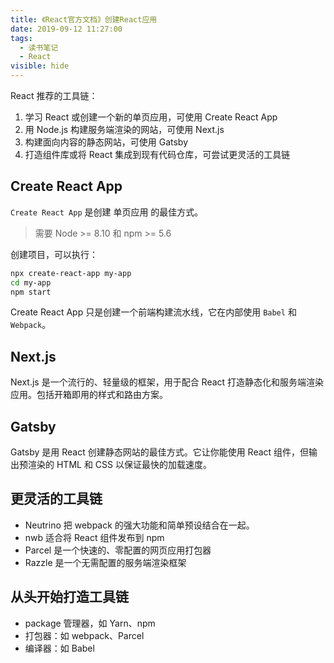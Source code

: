 ```yaml
---
title: 《React官方文档》创建React应用
date: 2019-09-12 11:27:00
tags: 
  - 读书笔记
  - React
visible: hide
---
```


React 推荐的工具链：

1. 学习 React 或创建一个新的单页应用，可使用 Create React App
2. 用 Node.js 构建服务端渲染的网站，可使用 Next.js
3. 构建面向内容的静态网站，可使用 Gatsby
4. 打造组件库或将 React 集成到现有代码仓库，可尝试更灵活的工具链

## Create React App

`Create React App` 是创建 单页应用 的最佳方式。

> 需要 Node >= 8.10 和 npm >= 5.6

创建项目，可以执行：

```sh
npx create-react-app my-app
cd my-app
npm start
```

Create React App 只是创建一个前端构建流水线，它在内部使用 `Babel` 和 `Webpack`。

## Next.js

Next.js 是一个流行的、轻量级的框架，用于配合 React 打造静态化和服务端渲染应用。包括开箱即用的样式和路由方案。

## Gatsby

Gatsby 是用 React 创建静态网站的最佳方式。它让你能使用 React 组件，但输出预渲染的 HTML 和 CSS 以保证最快的加载速度。

## 更灵活的工具链

- Neutrino 把 webpack 的强大功能和简单预设结合在一起。
- nwb 适合将 React 组件发布到 npm
- Parcel 是一个快速的、零配置的网页应用打包器
- Razzle 是一个无需配置的服务端渲染框架

## 从头开始打造工具链

- package 管理器，如 Yarn、npm
- 打包器：如 webpack、Parcel
- 编译器：如 Babel